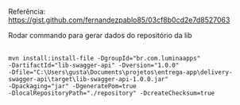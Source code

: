 Referência:
https://gist.github.com/fernandezpablo85/03cf8b0cd2e7d8527063

Rodar commando para gerar dados do repositório da lib
<br><br>
<code>
    mvn install:install-file -DgroupId="br.com.luminaapps" -DartifactId="lib-swagger-api" -Dversion="1.0.0" -Dfile="C:\Users\gusta\Documents\projetos\entrega-app\delivery-swagger-api\target\lib-swagger-api-1.0.0.jar" -Dpackaging="jar" -DgeneratePom=true -DlocalRepositoryPath="./repository" -DcreateChecksum=true
</code>
